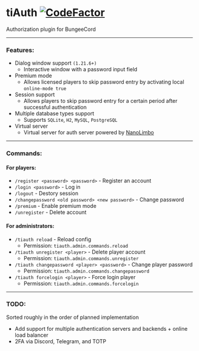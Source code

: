 # tiAuth [![CodeFactor](https://www.codefactor.io/repository/github/1050tit0p/tiauth/badge)](https://www.codefactor.io/repository/github/1050tit0p/tiauth)
Authorization plugin for BungeeCord

---

### Features:
- Dialog window support `(1.21.6+)`
  - Interactive window with a password input field
- Premium mode
  - Allows licensed players to skip password entry by activating local `online-mode true`
- Session support
  - Allows players to skip password entry for a certain period after successful authentication
- Multiple database types support
  - Supports `SQLite`, `H2`, `MySQL`, `PostgreSQL`
- Virtual server
  - Virtual server for auth server powered by [NanoLimbo](https://github.com/1050TIt0p/NanoLimbo)

---

### Commands:
#### For players:
- `/register <password> <password>` - Register an account
- `/login <password>` - Log in
- `/logout` - Destory session
- `/changepassword <old password> <new password>` - Change password
- `/premium` - Enable premium mode
- `/unregister` <password> - Delete account

#### For administrators:
- `/tiauth reload` - Reload config
  - Permission: `tiauth.admin.commands.reload`
- `/tiauth unregister <player>` - Delete player account
  - Permission: `tiauth.admin.commands.unregister`
- `/tiauth changepassword <player> <password>` - Change player password
  - Permission: `tiauth.admin.commands.changepassword`
- `/tiauth forcelogin <player>` - Force login player
  - Permission: `tiauth.admin.commands.forcelogin`

---

### TODO:
Sorted roughly in the order of planned implementation
- Add support for multiple authentication servers and backends + online load balancer
- 2FA via Discord, Telegram, and TOTP